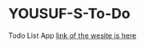 # YOUSUF-S-To-Do
Todo List App
[link of the wesite is here](https://chic-scone-6099bb.netlify.app/)
